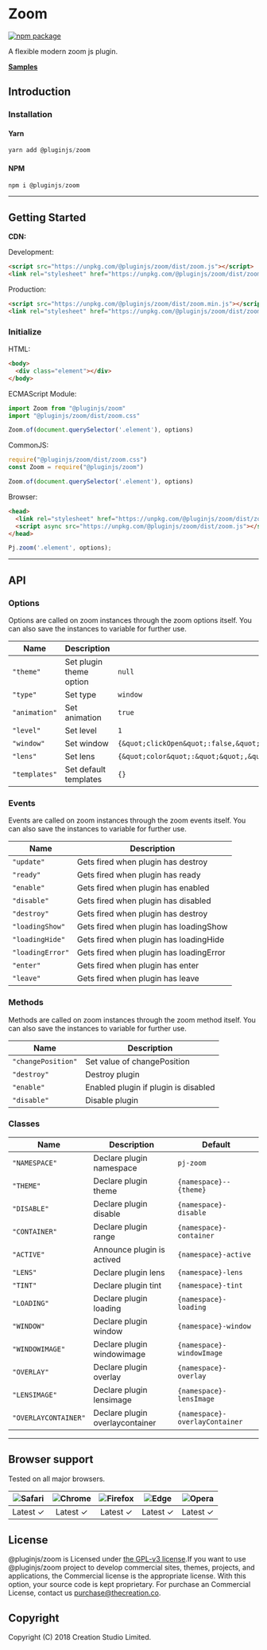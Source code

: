 # Zoom

[![npm package](https://img.shields.io/npm/v/@pluginjs/zoom.svg)](https://www.npmjs.com/package/@pluginjs/zoom)

A flexible modern zoom js plugin.

**[Samples](https://codesandbox.io/s/github/pluginjs/plugin.js/tree/master/modules/zoom/samples)**

## Introduction

### Installation

#### Yarn

```javascript
yarn add @pluginjs/zoom
```

#### NPM

```javascript
npm i @pluginjs/zoom
```

---

## Getting Started

**CDN:**

Development:

```html
<script src="https://unpkg.com/@pluginjs/zoom/dist/zoom.js"></script>
<link rel="stylesheet" href="https://unpkg.com/@pluginjs/zoom/dist/zoom.css">
```

Production:

```html
<script src="https://unpkg.com/@pluginjs/zoom/dist/zoom.min.js"></script>
<link rel="stylesheet" href="https://unpkg.com/@pluginjs/zoom/dist/zoom.min.css">
```

### Initialize

HTML:

```html
<body>
  <div class="element"></div>
</body>
```

ECMAScript Module:

```javascript
import Zoom from "@pluginjs/zoom"
import "@pluginjs/zoom/dist/zoom.css"

Zoom.of(document.querySelector('.element'), options)
```

CommonJS:

```javascript
require("@pluginjs/zoom/dist/zoom.css")
const Zoom = require("@pluginjs/zoom")

Zoom.of(document.querySelector('.element'), options)
```

Browser:

```html
<head>
  <link rel="stylesheet" href="https://unpkg.com/@pluginjs/zoom/dist/zoom.css">
  <script async src="https://unpkg.com/@pluginjs/zoom/dist/zoom.js"></script>
</head>
```

```javascript
Pj.zoom('.element', options);
```

---

## API

### Options

Options are called on zoom instances through the zoom options itself.
You can also save the instances to variable for further use.

Name | Description | Default
-----|--------------|-----
`"theme"` | Set plugin theme option | `null`
`"type"` | Set type | `window`
`"animation"` | Set animation | `true`
`"level"` | Set level | `1`
`"window"` | Set window | `{&quot;clickOpen&quot;:false,&quot;height&quot;:&quot;400&quot;,&quot;width&quot;:&quot;400&quot;,&quot;borderSize&quot;:&quot;1&quot;,&quot;borderColor&quot;:&quot;black&quot;,&quot;position&quot;:1,&quot;offetY&quot;:0,&quot;offetX&quot;:0,&quot;lensSize&quot;:200,&quot;lensBorderSize&quot;:1,&quot;lensBorderColor&quot;:&quot;&quot;,&quot;lensColor&quot;:&quot;&quot;,&quot;lensOpacity&quot;:&quot;&quot;,&quot;overlay&quot;:false,&quot;overlayColor&quot;:&quot;&quot;,&quot;overlayOpacity&quot;:&quot;&quot;}`
`"lens"` | Set lens | `{&quot;color&quot;:&quot;&quot;,&quot;opacity&quot;:&quot;&quot;,&quot;size&quot;:200,&quot;borderSize&quot;:&quot;5&quot;,&quot;borderColor&quot;:&quot;#fff&quot;,&quot;lensShape&quot;:&quot;round&quot;,&quot;flexWidth&quot;:false}`
`"templates"` | Set default templates | `{}`

### Events

Events are called on zoom instances through the zoom events itself.
You can also save the instances to variable for further use.

Name | Description
-----|-----
`"update"` | Gets fired when plugin has destroy
`"ready"` | Gets fired when plugin has ready
`"enable"` | Gets fired when plugin has enabled
`"disable"` | Gets fired when plugin has disabled
`"destroy"` | Gets fired when plugin has destroy
`"loadingShow"` | Gets fired when plugin has loadingShow
`"loadingHide"` | Gets fired when plugin has loadingHide
`"loadingError"` | Gets fired when plugin has loadingError
`"enter"` | Gets fired when plugin has enter
`"leave"` | Gets fired when plugin has leave

### Methods

Methods are called on zoom instances through the zoom method itself.
You can also save the instances to variable for further use.

Name | Description
-----|-----
`"changePosition"` | Set value of changePosition
`"destroy"` | Destroy plugin
`"enable"` | Enabled plugin if plugin is disabled
`"disable"` | Disable plugin

### Classes

Name | Description | Default
-----|------|------
`"NAMESPACE"` | Declare plugin namespace | `pj-zoom`
`"THEME"` | Declare plugin theme | `{namespace}--{theme}`
`"DISABLE"` | Declare plugin disable | `{namespace}-disable`
`"CONTAINER"` | Declare plugin range | `{namespace}-container`
`"ACTIVE"` | Announce plugin is actived | `{namespace}-active`
`"LENS"` | Declare plugin lens | `{namespace}-lens`
`"TINT"` | Declare plugin tint | `{namespace}-tint`
`"LOADING"` | Declare plugin loading | `{namespace}-loading`
`"WINDOW"` | Declare plugin window | `{namespace}-window`
`"WINDOWIMAGE"` | Declare plugin windowimage | `{namespace}-windowImage`
`"OVERLAY"` | Declare plugin overlay | `{namespace}-overlay`
`"LENSIMAGE"` | Declare plugin lensimage | `{namespace}-lensImage`
`"OVERLAYCONTAINER"` | Declare plugin overlaycontainer | `{namespace}-overlayContainer`
---

## Browser support

Tested on all major browsers.

| <img src="https://raw.githubusercontent.com/alrra/browser-logos/master/src/safari/safari_32x32.png" alt="Safari"> | <img src="https://raw.githubusercontent.com/alrra/browser-logos/master/src/chrome/chrome_32x32.png" alt="Chrome"> | <img src="https://raw.githubusercontent.com/alrra/browser-logos/master/src/firefox/firefox_32x32.png" alt="Firefox"> | <img src="https://raw.githubusercontent.com/alrra/browser-logos/master/src/edge/edge_32x32.png" alt="Edge"> | <img src="https://raw.githubusercontent.com/alrra/browser-logos/master/src/opera/opera_32x32.png" alt="Opera"> |
|:--:|:--:|:--:|:--:|:--:|
| Latest ✓ | Latest ✓ | Latest ✓ | Latest ✓ | Latest ✓ |

## License

@pluginjs/zoom is Licensed under [the GPL-v3 license](LICENSE).If you want to use @pluginjs/zoom project to develop commercial sites, themes, projects, and applications, the Commercial license is the appropriate license. With this option, your source code is kept proprietary. For purchase an Commercial License, contact us purchase@thecreation.co.

## Copyright

Copyright (C) 2018 Creation Studio Limited.